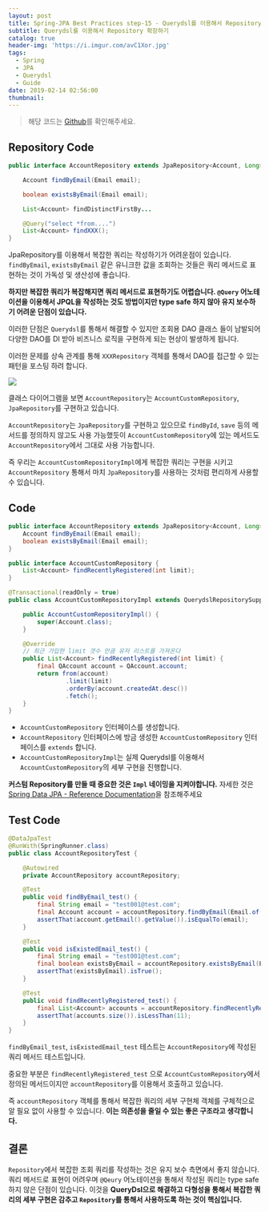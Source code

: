 ```yaml
---
layout: post
title: Spring-JPA Best Practices step-15 - Querydsl를 이용해서 Repository 확장하기 (1)
subtitle: Querydsl를 이용해서 Repository 확장하기
catalog: true
header-img: 'https://i.imgur.com/avC1Xor.jpg'
tags:
  - Spring
  - JPA
  - Querydsl
  - Guide
date: 2019-02-14 02:56:00
thumbnail:
---
```




> 해당 코드는 [Github](https://github.com/cheese10yun/spring-jpa-best-practices)를 확인해주세요.


## Repository Code
```java
public interface AccountRepository extends JpaRepository<Account, Long>, AccountCustomRepository {

    Account findByEmail(Email email);

    boolean existsByEmail(Email email);

    List<Account> findDistinctFirstBy...

    @Query("select *from....")
    List<Account> findXXX();
}
```

JpaRepository를 이용해서 복잡한 쿼리는 작성하기가 어려운점이 있습니다. `findByEmail`, `existsByEmail` 같은 유니크한 값을 조회하는 것들은 쿼리 메서드로 표현하는 것이 가독성 및 생산성에 좋습니다.

**하지만 복잡한 쿼리가 복잡해지면 쿼리 메서드로 표현하기도 어렵습니다. `@Query` 어노테이션을 이용해서 JPQL을 작성하는 것도 방법이지만 type safe 하지 않아 유지 보수하기 어려운 단점이 있습니다.**

이러한 단점은 `Querydsl`를 통해서 해결할 수 있지만 조회용 DAO 클래스 들이 남발되어 다양한 DAO를 DI 받아 비즈니스 로직을 구현하게 되는 현상이 발생하게 됩니다.

이러한 문제를 상속 관계를 통해 `XXXRepository` 객체를 통해서 DAO를 접근할 수 있는 패턴을 포스팅 하려 합니다.

![](https://github.com/cheese10yun/spring-jpa-best-practices/raw/master/images/AccountRepository.png)

클래스 다이어그램을 보면 `AccountRepository`는 `AccountCustomRepository`, `JpaRepository`를 구현하고 있습니다.

`AccountRepository`는 `JpaRepository`를 구현하고 있으므로 `findById`, `save` 등의 메서드를 정의하지 않고도 사용 가능했듯이 `AccountCustomRepository`에 있는 메서드도 `AccountRepository`에서 그대로 사용 가능합니다.

즉 우리는 `AccountCustomRepositoryImpl`에게 복잡한 쿼리는 구현을 시키고 `AccountRepository` 통해서 마치 `JpaRepository`를 사용하는 것처럼 편리하게 사용할 수 있습니다.


## Code

```java
public interface AccountRepository extends JpaRepository<Account, Long>, AccountCustomRepository {
    Account findByEmail(Email email);
    boolean existsByEmail(Email email);
}

public interface AccountCustomRepository {
    List<Account> findRecentlyRegistered(int limit);
}

@Transactional(readOnly = true)
public class AccountCustomRepositoryImpl extends QuerydslRepositorySupport implements AccountCustomRepository {

    public AccountCustomRepositoryImpl() {
        super(Account.class);
    }

    @Override
    // 최근 가입한 limit 갯수 만큼 유저 리스트를 가져온다
    public List<Account> findRecentlyRegistered(int limit) {
        final QAccount account = QAccount.account;
        return from(account)
                .limit(limit)
                .orderBy(account.createdAt.desc())
                .fetch();
    }
}
```
* `AccountCustomRepository` 인터페이스를 생성합니다.
* `AccountRepository` 인터페이스에 방금 생성한 `AccountCustomRepository` 인터페이스를 `extends` 합니다.
* `AccountCustomRepositoryImpl`는 실제 Querydsl를 이용해서 `AccountCustomRepository`의 세부 구현을 진행합니다. 

**커스텀 Repository를 만들 때 중요한 것은 `Impl` 네이밍을 지켜야합니다.** 자세한 것은
[Spring Data JPA - Reference Documentation](https://docs.spring.io/spring-data/jpa/docs/2.1.3.RELEASE/reference/html/#repositories.custom-implementations)을 참조해주세요

## Test Code

```java
@DataJpaTest
@RunWith(SpringRunner.class)
public class AccountRepositoryTest {

    @Autowired
    private AccountRepository accountRepository;

    @Test
    public void findByEmail_test() {
        final String email = "test001@test.com";
        final Account account = accountRepository.findByEmail(Email.of(email));
        assertThat(account.getEmail().getValue()).isEqualTo(email);
    }

    @Test
    public void isExistedEmail_test() {
        final String email = "test001@test.com";
        final boolean existsByEmail = accountRepository.existsByEmail(Email.of(email));
        assertThat(existsByEmail).isTrue();
    }

    @Test
    public void findRecentlyRegistered_test() {
        final List<Account> accounts = accountRepository.findRecentlyRegistered(10);
        assertThat(accounts.size()).isLessThan(11);
    }
}
```
`findByEmail_test`, `isExistedEmail_test` 테스트는 `AccountRepository`에 작성된 쿼리 메서드 테스트입니다. 

중요한 부분은 `findRecentlyRegistered_test` 으로 `AccountCustomRepository`에서 정의된 메서드이지만 `accountRepository`를 이용해서 호출하고 있습니다. 

즉 `accountRepository` 객체를 통해서 
 복잡한 쿼리의 세부 구현체 객체를 구체적으로 알 필요 없이 사용할 수 있습니다. **이는 의존성을 줄일 수 있는 좋은 구조라고 생각합니다.**

## 결론
`Repository`에서 복잡한 조회 쿼리를 작성하는 것은 유지 보수 측면에서 좋지 않습니다. 쿼리 메서드로 표현이 어려우며 `@Qeury` 어노테이션을 통해서 작성된 쿼리는 type safe하지 않은 단점이 있습니다. 이것을 **QueryDsl으로 해결하고 다형성을 통해서 복잡한 쿼리의 세부 구현은 감추고 `Repository`를 통해서 사용하도록 하는 것이 핵심입니다.**